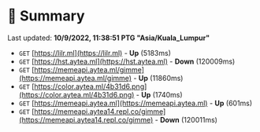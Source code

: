 # 📖 Summary
Last updated: **10/9/2022, 11:38:51 PTG "Asia/Kuala_Lumpur"**

- `GET` [https://lilr.ml](https://lilr.ml) - **Up** (5183ms)
- `GET` [https://hst.aytea.ml](https://hst.aytea.ml) - **Down** (120009ms)
- `GET` [https://memeapi.aytea.ml/gimme](https://memeapi.aytea.ml/gimme) - **Up** (11860ms)
- `GET` [https://color.aytea.ml/4b31d6.png](https://color.aytea.ml/4b31d6.png) - **Up** (1740ms)
- `GET` [https://memeapi.aytea.ml](https://memeapi.aytea.ml) - **Up** (601ms)
- `GET` [https://memeapi.aytea14.repl.co/gimme](https://memeapi.aytea14.repl.co/gimme) - **Down** (120011ms)
